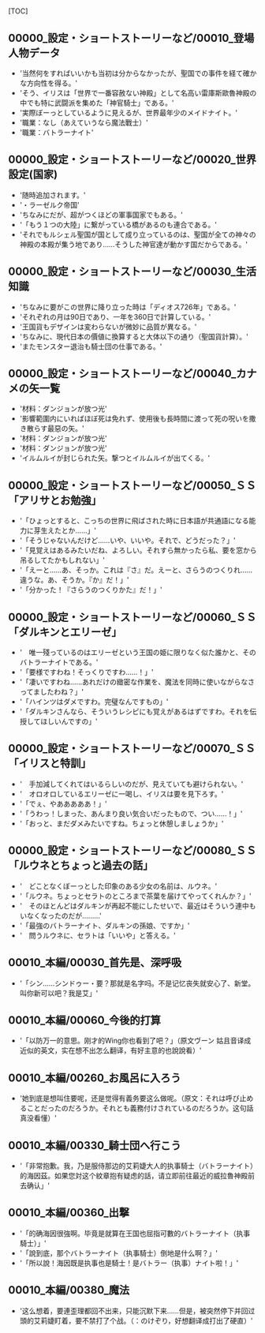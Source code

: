 # 

[TOC]

## 00000_設定・ショートストーリーなど/00010_登場人物データ

- '当然何をすればいいかも当初は分からなかったが、聖国での事件を経て確かな方向性を得る。'
- 'そう、イリスは「世界で一番容赦ない神殿」として名高い雷庫斯歐魯神殿の中でも特に武闘派を集めた「神官騎士」である。'
- '実際ぼーっとしているように見えるが、世界最年少のメイドナイト。'
- '職業：なし（あえていうなら魔法戰士）'
- '職業：バトラーナイト'


## 00000_設定・ショートストーリーなど/00020_世界設定(国家)

- '随時追加されます。'
- '・ラーゼルク帝国'
- 'ちなみにだが、超がつくほどの軍事国家でもある。'
- '「もう１つの大陸」に繋がっている橋があるのも連合である。'
- 'それでもルシェル聖国が国として成り立っているのは、聖国が全ての神々の神殿の本殿が集う地であり……そうした神官達が動かす国だからである。'


## 00000_設定・ショートストーリーなど/00030_生活知識

- 'ちなみに要がこの世界に降り立った時は「ディオス726年」である。'
- 'それぞれの月は90日であり、一年を360日で計算している。'
- '王国貨もデザインは変わらないが微妙に品質が異なる。'
- 'ちなみに、現代日本の價値に換算すると大体以下の通り（聖国貨計算）。'
- 'またモンスター退治も騎士団の仕事である。'


## 00000_設定・ショートストーリーなど/00040_カナメの矢一覧

- '材料：ダンジョンが放つ光'
- '影響範圍内にいればほぼ死は免れず、使用後も長時間に渡って死の呪いを撒き散らす最惡の矢。'
- '材料：ダンジョンが放つ光'
- '材料：ダンジョンが放つ光'
- 'イルムルイが封じられた矢。撃つとイルムルイが出てくる。'


## 00000_設定・ショートストーリーなど/00050_ＳＳ「アリサとお勉強」

- '「ひょっとすると、こっちの世界に飛ばされた時に日本語が共通語になる能力に芽生えたとか……」'
- '「そうじゃないんだけど……いや、いいや。それで、どうだった？」'
- '「見覚えはあるみたいだね、よろしい。それすら無かったら私、要を窓から吊るしてたかもしれない」'
- '「えーと……あ、そっか。これは『さ』だ。えーと、さらうのつくりれ……違うな。あ、そうか。『か』だ！」'
- '「分かった！『さらうのつくりかた』だ！」'


## 00000_設定・ショートストーリーなど/00060_ＳＳ「ダルキンとエリーゼ」

- '　唯一殘っているのはエリーゼという王国の姫に限りなく似た誰かと、そのバトラーナイトである。'
- '「要様ですわね！そっくりですわ……！」'
- '「凄いですわね……あれだけの緻密な作業を、魔法を同時に使いながらなさってましたわね？」'
- '「ハインツはダメですわ。完璧なんですもの」'
- '「ダルキンさんなら、そういうレシピにも覚えがあるはずですわ。それを伝授してほしいんですの」'


## 00000_設定・ショートストーリーなど/00070_ＳＳ「イリスと特訓」

- '　手加減してくれてはいるらしいのだが、見えていても避けられない。'
- '　オロオロしているエリーゼに一喝し、イリスは要を見下ろす。'
- '「でぇ、やあああああ！」'
- '「うわっ！しまった、あんまり良い気合いだったもので、つい……！」'
- '「おっと、まだダメみたいですね。ちょっと休憩しましょうか」'


## 00000_設定・ショートストーリーなど/00080_ＳＳ「ルウネとちょっと過去の話」

- '　どことなくぼーっとした印象のある少女の名前は、ルウネ。'
- '「ルウネ。ちょっとセラトのところまで茶葉を届けてやってくれんか？」'
- '　そのほとんどはダルキンが再起不能にしたせいで、最近はそういう連中もいなくなったのだが………'
- '「最強のバトラーナイト、ダルキンの孫娘、ですか」'
- '　問うルウネに、セラトは「いいや」と答える。'


## 00010_本編/00030_首先是、深呼吸

- '「シン……シンドゥー・要？那就是名字吗。不是记忆丧失就安心了、新堂。叫你新可以吧？我是艾」'


## 00010_本編/00060_今後的打算

- '「以防万一的意思。刚才的Wing你也看到了吧？」（原文ヴーン 姑且音译成近似的英文，实在想不出怎么翻译，有好主意的也說說看）'


## 00010_本編/00260_お風呂に入ろう

- '她到底是想叫住要呢，还是觉得有義务要这么做呢。（原文：それは呼び止めることだったのだろうか。それとも義務付けされているのだろうか。这句話真没看懂）'


## 00010_本編/00330_騎士団へ行こう

- '「非常抱歉。我，乃是服侍那边的艾莉婕大人的执事騎士（バトラーナイト）的海因茲。如果您対这个紋章抱有疑虑的話，请立即前往最近的威拉魯神殿前去确认」'


## 00010_本編/00360_出撃

- '「的确海因很強啊。毕竟是就算在王国也屈指可數的バトラーナイト（执事騎士）」'
- '「說到底，那个バトラーナイト（执事騎士）倒地是什么啊？」'
- '「所以說！海因既是执事也是騎士！是バトラー（执事）ナイト啦！」'


## 00010_本編/00380_魔法

- '这么想着，要連歪理都回不出来，只能沉默下来……但是，被突然停下并回过頭的艾莉婕盯着，要不禁打了个战。（：のけぞり，好想翻译成打出了硬直）'
